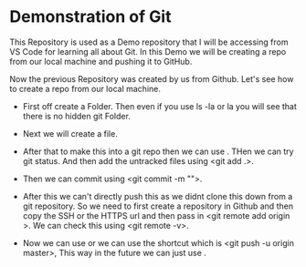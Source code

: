 # Demonstration of Git

This Repository is used as a Demo repository that I will be accessing from VS Code for learning all about Git. In this Demo we will be creating a repo from our local machine and pushing it to GitHub.


Now the previous Repository was created by us from Github. Let's see how to create a repo from our local machine.
- First off create a Folder. Then even if you use ls -la or la you will see that there is no hidden git Folder.
- Next we will create a file.

- After that to make this into a git repo then we can use <git init>. THen we can try git status. And then add the untracked files using <git add .>.
- Then we can commit using <git commit -m "">.
- After this we can't directly push this as we didnt clone this down from a git repository. So we need to first create a repository in Github and then copy the SSH or the HTTPS url and then pass in <git remote add origin <HTTPS url>>. We can check this using <git remote -v>. 
- Now we can use <git push origin master> or we can use the shortcut which is <git push -u origin master>, This way in the future we can just use <git push>.